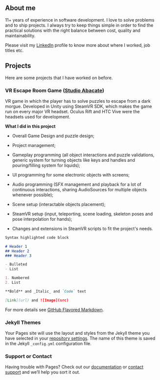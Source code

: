 ## About me

11+ years of experience in software development. I love to solve problems and to ship projects. I always try to keep things simple in order to find the practical solutions with the right balance between cost, quality and maintainability.

Please visit my [LinkedIn](https://www.linkedin.com/in/dalton-machado-20442b18/) profile to know more about where I worked, job titles etc.

## Projects
Here are some projects that I have worked on before.

### VR Escape Room Game ([Studio Abacate](http://studioabacate.com.br/))
VR game in which the player has to solve puzzles to escape from a dark morgue. Developed in Unity using SteamVR SDK, which makes the game run on every major VR headset. Oculus Rift and HTC Vive were the headsets used for development.

**What I did in this project**
- Overall Game Design and puzzle design;

- Project management;

- Gameplay programming (all object interactions and puzzle validations, generic system for turning objects like keys and handles and pouring/filling system for liquids);

- UI programming for some electronic objects with screens;

- Audio programming (SFX management and playback for a lot of continuous interactions, sharing AudioSources for multiple objects whenever possible);

- Scene setup (interactable objects placement);

- SteamVR setup (input, teleporting, scene loading, skeleton poses and pose interpolation for hands);

- Changes and extensions in SteamVR scripts to fit the project's needs.

```markdown
Syntax highlighted code block

# Header 1
## Header 2
### Header 3

- Bulleted
- List

1. Numbered
2. List

**Bold** and _Italic_ and `Code` text

[Link](url) and ![Image](src)
```

For more details see [GitHub Flavored Markdown](https://guides.github.com/features/mastering-markdown/).

### Jekyll Themes

Your Pages site will use the layout and styles from the Jekyll theme you have selected in your [repository settings](https://github.com/daltonmachado/daltonmachado.github.io/settings). The name of this theme is saved in the Jekyll `_config.yml` configuration file.

### Support or Contact

Having trouble with Pages? Check out our [documentation](https://docs.github.com/categories/github-pages-basics/) or [contact support](https://support.github.com/contact) and we’ll help you sort it out.
